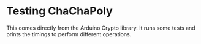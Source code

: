 # Testing ChaChaPoly
This comes directly from the Arduino Crypto library. It runs some tests and prints the timings to perform different operations.
